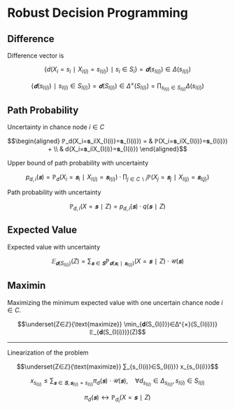 # Robust Decision Programming
## Difference
Difference vector is

$$\{d(X_i=s_i∣X_{I(i)}=s_{I(i)})∣s_i∈S_i\}=𝐝(s_{I(i)})∈Δ(s_{I(i)})$$

$$\{𝐝({s_{I(i)}})∣s_{I(i)}∈S_{I(i)}\}=𝐝(S_{I(i)})∈Δ^{×}(S_{I(i)})=∏_{s_{I(i)}∈S_{I(i)}}Δ(s_{I(i)})$$


## Path Probability
Uncertainty in chance node $i∈C$

$$\begin{aligned}
ℙ_d(X_i=𝐬_i∣X_{I(i)}=𝐬_{I(i)}) =
& ℙ(X_i=𝐬_i∣X_{I(i)}=𝐬_{I(i)}) + \\
& d(X_i=𝐬_i∣X_{I(i)}=𝐬_{I(i)})
\end{aligned}$$

Upper bound of path probability with uncertainty

$$p_{d,i}(𝐬)= ℙ_d(X_i=𝐬_i∣X_{I(i)}=𝐬_{I(i)})⋅∏_{j∈C∖i} ℙ(X_j=𝐬_j∣X_{I(j)}=𝐬_{I(j)})$$

Path probability with uncertainty

$$ℙ_{d,i}(X=𝐬∣Z)=p_{d,i}(𝐬)⋅q(𝐬∣Z)$$


## Expected Value
Expected value with uncertainty

$$𝔼_{𝐝(S_{I(i)})}(Z)= ∑_{𝐬∈𝐒} ℙ_{𝐝(𝐬_i∣𝐬_{I(i)})}(X=𝐬∣Z)⋅\mathcal{U}(𝐬)$$


## Maximin
Maximizing the minimum expected value with one uncertain chance node $i∈C.$

$$\underset{Z∈ℤ}{\text{maximize}} \min_{𝐝(S_{I(i)})∈Δ^{×}(S_{I(i)})} 𝔼_{𝐝(S_{I(i)})}(Z)$$

---

Linearization of the problem

$$\underset{Z∈ℤ}{\text{maximize}} ∑_{s_{I(i)}∈S_{I(i)}} x_{s_{I(i)}}$$

$$x_{s_{I(i)}} ≤ ∑_{𝐬∈𝐒,\, 𝐬_{I(i)}=s_{I(i)}} π_d(𝐬)⋅\mathcal{U}(𝐬),\quad ∀d_{s_{I(i)}}∈Δ_{s_{I(i)}},\, s_{I(i)}∈S_{I(i)}$$

$$π_d(𝐬)↔ℙ_{d_i}(X=𝐬∣Z)$$
